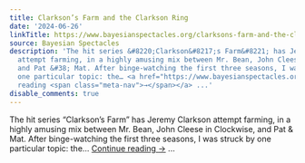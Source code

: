 ```yaml
---
title: Clarkson’s Farm and the Clarkson Ring
date: '2024-06-26'
linkTitle: https://www.bayesianspectacles.org/clarksons-farm-and-the-clarkson-ring/
source: Bayesian Spectacles
description: 'The hit series &#8220;Clarkson&#8217;s Farm&#8221; has Jeremy Clarkson
  attempt farming, in a highly amusing mix between Mr. Bean, John Cleese in Clockwise,
  and Pat &#38; Mat. After binge-watching the first three seasons, I was struck by
  one particular topic: the… <a href="https://www.bayesianspectacles.org/clarksons-farm-and-the-clarkson-ring/">Continue
  reading <span class="meta-nav">→</span></a> ...'
disable_comments: true
---
```

The hit series &#8220;Clarkson&#8217;s Farm&#8221; has Jeremy Clarkson attempt farming, in a highly amusing mix between Mr. Bean, John Cleese in Clockwise, and Pat &#38; Mat. After binge-watching the first three seasons, I was struck by one particular topic: the… <a href="https://www.bayesianspectacles.org/clarksons-farm-and-the-clarkson-ring/">Continue reading <span class="meta-nav">→</span></a> ...